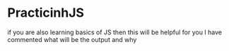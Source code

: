# PracticinhJS

if you are also learning basics of JS then this will be helpful for you
I have commented what will be the output and why
